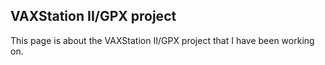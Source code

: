 ## VAXStation II/GPX project

This page is about the VAXStation II/GPX project that I have been working on.

